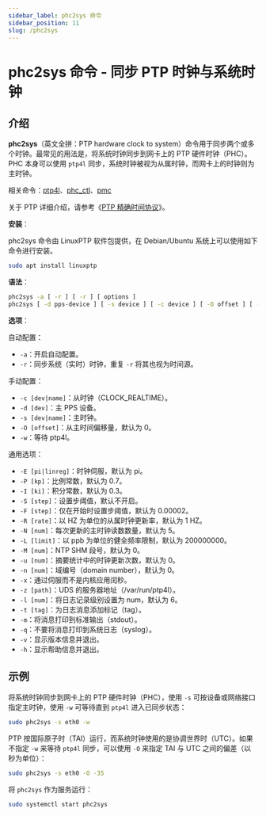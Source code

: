 ```yaml
---
sidebar_label: phc2sys 命令
sidebar_position: 11
slug: /phc2sys
---
```


# phc2sys 命令 - 同步 PTP 时钟与系统时钟



## 介绍

**phc2sys**（英文全拼：PTP hardware clock to system）命令用于同步两个或多个时钟。最常见的用法是，将系统时钟同步到网卡上的 PTP 硬件时钟（PHC）。PHC 本身可以使用 `ptp4l` 同步，系统时钟被视为从属时钟，而网卡上的时钟则为主时钟。

相关命令：[ptp4l](/linux-command/ptp4l)、[phc_ctl](/linux-command/phc_ctl)、[pmc](/linux-command/pmc)

关于 PTP 详细介绍，请参考《[PTP 精确时间协议](/protocol/ptp)》。

**安装**：

phc2sys 命令由 LinuxPTP 软件包提供，在 Debian/Ubuntu 系统上可以使用如下命令进行安装。

```bash
sudo apt install linuxptp
```

**语法**：

```bash
phc2sys -a [ -r ] [ -r ] [ options ]
phc2sys [ -d pps-device ] [ -s device ] [ -c device ] [ -O offset ] [ -w ] [ options ]
```

**选项**：

自动配置：

- `-a`：开启自动配置。
- `-r`：同步系统（实时）时钟，重复 `-r` 将其也视为时间源。

手动配置：

- `-c [dev|name]`：从时钟（CLOCK_REALTIME）。
- `-d [dev]`：主 PPS 设备。
- `-s [dev|name]`：主时钟。
- `-O [offset]`：从主时间偏移量，默认为 0。
- `-w`：等待 ptp4l。

通用选项：

- `-E [pi|linreg]`：时钟伺服，默认为 pi。
- `-P [kp]`：比例常数，默认为 0.7。
- `-I [ki]`：积分常数，默认为 0.3。
- `-S [step]`：设置步阈值，默认不开启。
- `-F [step]`：仅在开始时设置步阈值，默认为 0.00002。
- `-R [rate]`：以 HZ 为单位的从属时钟更新率，默认为 1 HZ。
- `-N [num]`：每次更新的主时钟读数数量，默认为 5。
- `-L [limit]`：以 ppb 为单位的健全频率限制，默认为 200000000。
- `-M [num]`：NTP SHM 段号，默认为 0。
- `-u [num]`：摘要统计中的时钟更新次数，默认为 0。
- `-n [num]`：域编号（domain number），默认为 0。
- `-x`：通过伺服而不是内核应用闰秒。
- `-z [path]`：UDS 的服务器地址（/var/run/ptp4l）。
- `-l [num]`：将日志记录级别设置为 num，默认为 6。
- `-t [tag]`：为日志消息添加标记（tag）。
- `-m`：将消息打印到标准输出（stdout）。
- `-q`：不要将消息打印到系统日志（syslog）。
- `-v`：显示版本信息并退出。
- `-h`：显示帮助信息并退出。



## 示例

将系统时钟同步到网卡上的 PTP 硬件时钟（PHC），使用 `-s` 可按设备或网络接口指定主时钟，使用 `-w` 可等待直到 `ptp4l` 进入已同步状态：

```bash
sudo phc2sys -s eth0 -w
```

PTP 按国际原子时（TAI）运行，而系统时钟使用的是协调世界时（UTC）。如果不指定 `-w` 来等待 `ptp4l` 同步，可以使用 `-O` 来指定 TAI 与 UTC 之间的偏差（以秒为单位）：

```bash
sudo phc2sys -s eth0 -O -35
```

将 `phc2sys` 作为服务运行：

```bash
sudo systemctl start phc2sys
```

